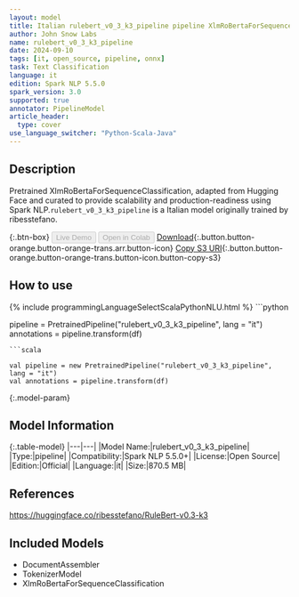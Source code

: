 ```yaml
---
layout: model
title: Italian rulebert_v0_3_k3_pipeline pipeline XlmRoBertaForSequenceClassification from ribesstefano
author: John Snow Labs
name: rulebert_v0_3_k3_pipeline
date: 2024-09-10
tags: [it, open_source, pipeline, onnx]
task: Text Classification
language: it
edition: Spark NLP 5.5.0
spark_version: 3.0
supported: true
annotator: PipelineModel
article_header:
  type: cover
use_language_switcher: "Python-Scala-Java"
---
```


## Description

Pretrained XlmRoBertaForSequenceClassification, adapted from Hugging Face and curated to provide scalability and production-readiness using Spark NLP.`rulebert_v0_3_k3_pipeline` is a Italian model originally trained by ribesstefano.

{:.btn-box}
<button class="button button-orange" disabled>Live Demo</button>
<button class="button button-orange" disabled>Open in Colab</button>
[Download](https://s3.amazonaws.com/auxdata.johnsnowlabs.com/public/models/rulebert_v0_3_k3_pipeline_it_5.5.0_3.0_1726003953022.zip){:.button.button-orange.button-orange-trans.arr.button-icon}
[Copy S3 URI](s3://auxdata.johnsnowlabs.com/public/models/rulebert_v0_3_k3_pipeline_it_5.5.0_3.0_1726003953022.zip){:.button.button-orange.button-orange-trans.button-icon.button-copy-s3}

## How to use



<div class="tabs-box" markdown="1">
{% include programmingLanguageSelectScalaPythonNLU.html %}
```python

pipeline = PretrainedPipeline("rulebert_v0_3_k3_pipeline", lang = "it")
annotations =  pipeline.transform(df)   

```
```scala

val pipeline = new PretrainedPipeline("rulebert_v0_3_k3_pipeline", lang = "it")
val annotations = pipeline.transform(df)

```
</div>

{:.model-param}
## Model Information

{:.table-model}
|---|---|
|Model Name:|rulebert_v0_3_k3_pipeline|
|Type:|pipeline|
|Compatibility:|Spark NLP 5.5.0+|
|License:|Open Source|
|Edition:|Official|
|Language:|it|
|Size:|870.5 MB|

## References

https://huggingface.co/ribesstefano/RuleBert-v0.3-k3

## Included Models

- DocumentAssembler
- TokenizerModel
- XlmRoBertaForSequenceClassification